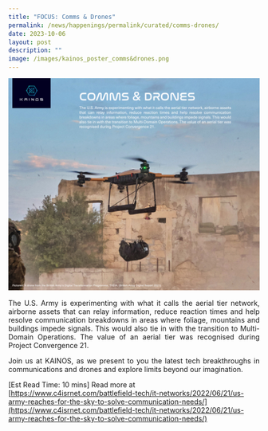 ```yaml
---
title: "FOCUS: Comms & Drones"
permalink: /news/happenings/permalink/curated/comms-drones/
date: 2023-10-06
layout: post
description: ""
image: /images/kainos_poster_comms&drones.png
---
```

![](/images/kainos_poster_comms&amp;drones.png)

<p style="text-align: justify;">The U.S. Army is experimenting with what it calls the aerial tier network, airborne assets that can relay information, reduce reaction times and help resolve communication breakdowns in areas where foliage, mountains and buildings impede signals. This would also tie in with the transition to Multi-Domain Operations. The value of an aerial tier was recognised during Project Convergence 21.</p>

<p style="text-align: justify;">Join us at KAINOS, as we present to you the latest tech breakthroughs in communications and drones and explore limits beyond our imagination.</p>

[Est Read Time: 10 mins] Read more at [https://www.c4isrnet.com/battlefield-tech/it-networks/2022/06/21/us-army-reaches-for-the-sky-to-solve-communication-needs/](https://www.c4isrnet.com/battlefield-tech/it-networks/2022/06/21/us-army-reaches-for-the-sky-to-solve-communication-needs/)